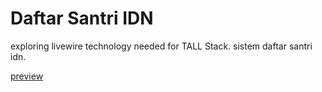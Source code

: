 # Daftar Santri IDN

exploring livewire technology needed for TALL Stack. sistem daftar santri idn.

[preview](https://raw.githubusercontent.com/nfal001/registration-page-livewire/master/.github/readm/ss.png)